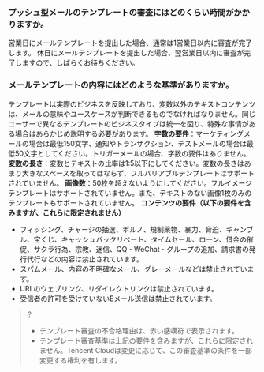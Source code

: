 [](id:que1) 
### プッシュ型メールのテンプレートの審査にはどのくらい時間がかかりますか。
営業日にメールテンプレートを提出した場合、通常は1営業日以内に審査が完了します。
休日にメールテンプレートを提出した場合、翌営業日以内に審査が完了しますので、しばらくお待ちください。


[](id:que2) 
### メールテンプレートの内容にはどのような基準がありますか。
テンプレートは実際のビジネスを反映しており、変数以外のテキストコンテンツは、メールの意味やユースケースが判断できるものでなければなりません。同じユーザーで異なるテンプレートのビジネスタイプは統一を図り、特殊な事情がある場合はあらかじめ説明する必要があります。
**字数の要件**：マーケティングメールの場合は最低150文字、通知やトランザクション、テストメールの場合は最低50文字としてください。トリガーメールの場合、字数の要件はありません。
**変数の長さ**：変数とテキストの比率は1:5以下にしてください。変数の長さはあまり大きなスペースを取ってはならず、フルバリアブルテンプレートはサポートされていません。
**画像数**：50枚を超えないようにしてください。フルイメージテンプレートはサポートされていません。また、テキストのない画像1枚のみのテンプレートもサポートされていません。
**コンテンツの要件（以下の要件を含みますが、これらに限定されません）**
- フィッシング、チャージの抽選、ポルノ、規制薬物、暴力、脅迫、ギャンブル、宝くじ、キャッシュバックリベート、タイムセール、ローン、借金の催促、サクラ行為、宗教、迷信、QQ・WeChat・グループの追加、請求書の発行代行などの内容は禁止されています。
- スパムメール、内容の不明確なメール、グレーメールなどは禁止されています。
- URLのウェブリンク、リダイレクトリンクは禁止されています。
- 受信者の許可を受けていないEメール送信は禁止されています。

>?
>- テンプレート審査の不合格理由は、赤い感嘆符で表示されます。
>- テンプレート審査基準は上記の要件を含みますが、これらに限定されません。Tencent Cloudは変更に応じて、この審査基準の条件を一部変更する権利を有します。

